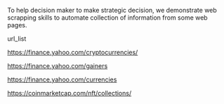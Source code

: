 To help decision maker to make strategic decision, we demonstrate web scrapping skills to automate collection of information from some web pages.

url_list

https://finance.yahoo.com/cryptocurrencies/

https://finance.yahoo.com/gainers

https://finance.yahoo.com/currencies

https://coinmarketcap.com/nft/collections/
